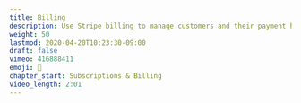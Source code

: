 ```yaml
---
title: Billing
description: Use Stripe billing to manage customers and their payment history
weight: 50
lastmod: 2020-04-20T10:23:30-09:00
draft: false
vimeo: 416888411
emoji: 🔄
chapter_start: Subscriptions & Billing
video_length: 2:01
---
```

